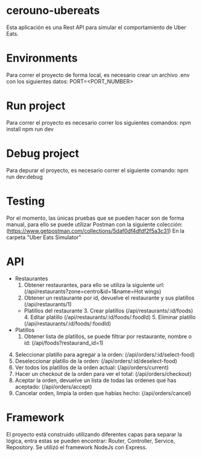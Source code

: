 # cerouno-ubereats
Esta aplicación es una Rest API para simular el comportamiento de Uber Eats.

# Environments
Para correr el proyecto de forma local, es necesario crear un archivo .env con los
siguientes datos:
PORT=<PORT_NUMBER>

# Run project
Para correr el proyecto es necesario correr los siguientes comandos:
npm install
npm run dev

# Debug project
Para depurar el proyecto, es necesario correr el siguiente comando:
npm run dev:debug

# Testing
Por el momento, las únicas pruebas que se pueden hacer son de forma manual, para ello se puede utilizar 
Postman con la siguiente colección:
(https://www.getpostman.com/collections/5daf0df4dfdf2f5a3c31)
En la carpeta "Uber Eats Simulator"

# API
* Restaurantes
    1. Obtener restaurantes, para ello se utiliza la siguiente url:
    (/api/restaurants?zone=centro&id=1&name=Hot wings)
    2. Obtener un restaurante por id, devuelve el restaurante y sus platillos
    (/api/restaurants/1)
    * Platillos del restaurante
        3. Crear platillos
        (/api/restaurants/:id/foods)
        4. Editar platillo
        (/api/restaurants/:id/foods/:foodId)
        5. Eliminar platillo
        (/api/restaurants/:id/foods/:foodId)
* Platillos
    1. Obtener lista de platillos, se puede filtrar por restaurante, nombre o id:
    (/api/foods?restaurand_id=1)
4. Seleccionar platillo para agregar a la orden:
(/api/orders/:id/select-food)
5. Deseleccionar platillo de la orden:
(/api/orders/:id/deselect-food)
6. Ver todos los platillos de la orden actual:
(/api/orders/current)
7. Hacer un checkout de la orden para ver el total:
(/api/orders/checkout)
8. Aceptar la orden, devuelve un lista de todas las ordenes que has aceptado:
(/api/orders/accept)
9. Cancelar orden, limpia la orden que habías hecho:
(/api/orders/cancel)

# Framework
El proyecto está construido utilizando diferentes capas para separar la lógica, entra estas
se pueden encontrar: Router, Controller, Service, Repository. Se utilizó el framework NodeJs 
con Express.